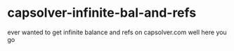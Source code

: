 # capsolver-infinite-bal-and-refs
ever wanted to get infinite balance and refs on capsolver.com well here you go 
